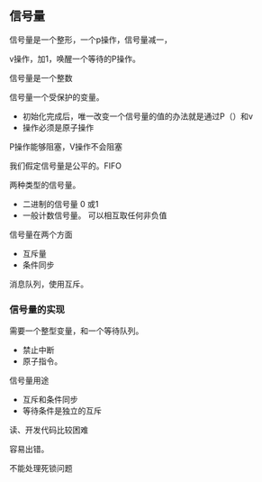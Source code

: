 ## 信号量

信号量是一个整形，一个p操作，信号量减一，

v操作，加1，唤醒一个等待的P操作。

信号量是一个整数

信号量一个受保护的变量。

- 初始化完成后，唯一改变一个信号量的值的办法就是通过P（）和v
- 操作必须是原子操作

P操作能够阻塞，V操作不会阻塞

我们假定信号量是公平的。FIFO

两种类型的信号量。

- 二进制的信号量 0 或1
- 一般计数信号量。  可以相互取任何非负值

信号量在两个方面

- 互斥量
- 条件同步 

消息队列，使用互斥。

### 信号量的实现

需要一个整型变量，和一个等待队列。

- 禁止中断
- 原子指令。

信号量用途

- 互斥和条件同步
- 等待条件是独立的互斥

读、开发代码比较困难

容易出错。

不能处理死锁问题